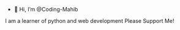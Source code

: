 - 👋 Hi, I’m @Coding-Mahib

I am a learner of python and web development
Please Support Me! 
<!---
Coding-Mahib/Coding-Mahib is a ✨ special ✨ repository because its `README.md` (this file) appears on your GitHub profile.
You can click the Preview link to take a look at your changes.
--->
